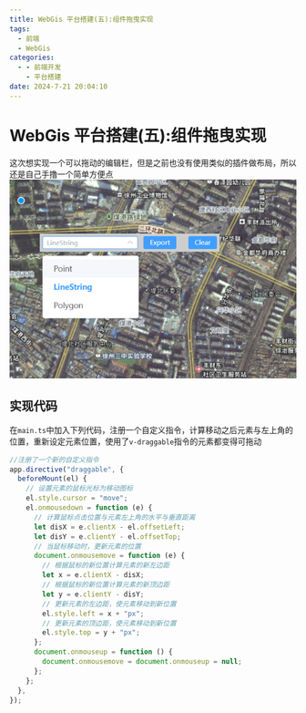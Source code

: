 ```yaml
---
title: WebGis 平台搭建(五):组件拖曳实现
tags:
  - 前端
  - WebGis
categories:
  - - 前端开发
    - 平台搭建
date: 2024-7-21 20:04:10
---
```


<!-- @format -->

# WebGis 平台搭建(五):组件拖曳实现

这次想实现一个可以拖动的编辑栏，但是之前也没有使用类似的插件做布局，所以还是自己手撸一个简单方便点
![实现效果](../images/blog-2024-07-22-19-40-43.png)

## 实现代码

在`main.ts`中加入下列代码，注册一个自定义指令，计算移动之后元素与左上角的位置，重新设定元素位置，使用了`v-draggable`指令的元素都变得可拖动

```ts
//注册了一个新的自定义指令
app.directive("draggable", {
  beforeMount(el) {
    // 设置元素的鼠标光标为移动图标
    el.style.cursor = "move";
    el.onmousedown = function (e) {
      // 计算鼠标点击位置与元素左上角的水平与垂直距离
      let disX = e.clientX - el.offsetLeft;
      let disY = e.clientY - el.offsetTop;
      // 当鼠标移动时，更新元素的位置
      document.onmousemove = function (e) {
        // 根据鼠标的新位置计算元素的新左边距
        let x = e.clientX - disX;
        // 根据鼠标的新位置计算元素的新顶边距
        let y = e.clientY - disY;
        // 更新元素的左边距，使元素移动到新位置
        el.style.left = x + "px";
        // 更新元素的顶边距，使元素移动到新位置
        el.style.top = y + "px";
      };
      document.onmouseup = function () {
        document.onmousemove = document.onmouseup = null;
      };
    };
  },
});
```

<!-- @format -->
